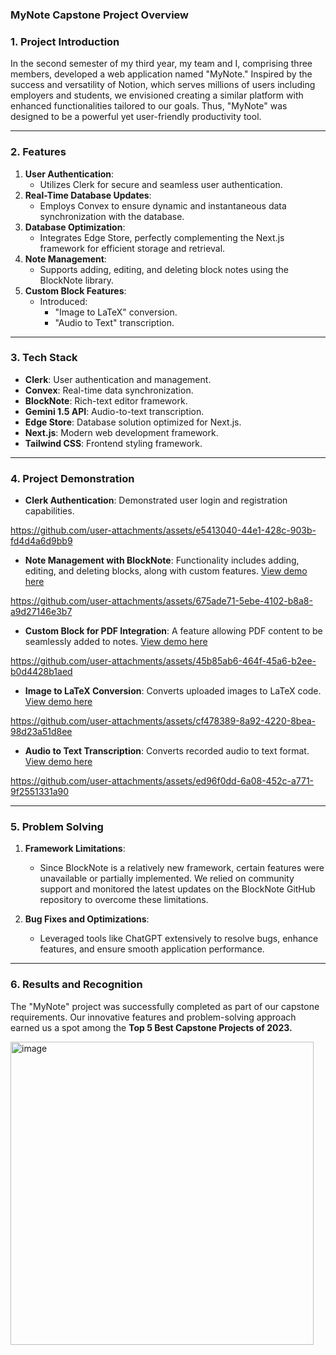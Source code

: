 ### MyNote Capstone Project Overview

### **1. Project Introduction**

In the second semester of my third year, my team and I, comprising three members, developed a web application named "MyNote." Inspired by the success and versatility of Notion, which serves millions of users including employers and students, we envisioned creating a similar platform with enhanced functionalities tailored to our goals. Thus, "MyNote" was designed to be a powerful yet user-friendly productivity tool.

---

### **2. Features**

1. **User Authentication**:
    - Utilizes Clerk for secure and seamless user authentication.
2. **Real-Time Database Updates**:
    - Employs Convex to ensure dynamic and instantaneous data synchronization with the database.
3. **Database Optimization**:
    - Integrates Edge Store, perfectly complementing the Next.js framework for efficient storage and retrieval.
4. **Note Management**:
    - Supports adding, editing, and deleting block notes using the BlockNote library.
5. **Custom Block Features**:
    - Introduced:
        - "Image to LaTeX" conversion.
        - "Audio to Text" transcription.

---

### **3. Tech Stack**

- **Clerk**: User authentication and management.
- **Convex**: Real-time data synchronization.
- **BlockNote**: Rich-text editor framework.
- **Gemini 1.5 API**: Audio-to-text transcription.
- **Edge Store**: Database solution optimized for Next.js.
- **Next.js**: Modern web development framework.
- **Tailwind CSS**: Frontend styling framework.

---

### **4. Project Demonstration**

- **Clerk Authentication**:
Demonstrated user login and registration capabilities.

https://github.com/user-attachments/assets/e5413040-44e1-428c-903b-fd4d4a6d9bb9

- **Note Management with BlockNote**:
Functionality includes adding, editing, and deleting blocks, along with custom features. [View demo here](https://github.com/user-attachments/assets/675ade71-5ebe-4102-b8a8-a9d27146e3b7)

https://github.com/user-attachments/assets/675ade71-5ebe-4102-b8a8-a9d27146e3b7

- **Custom Block for PDF Integration**:
A feature allowing PDF content to be seamlessly added to notes. [View demo here](https://github.com/user-attachments/assets/45b85ab6-464f-45a6-b2ee-b0d4428b1aed)

https://github.com/user-attachments/assets/45b85ab6-464f-45a6-b2ee-b0d4428b1aed

- **Image to LaTeX Conversion**:
Converts uploaded images to LaTeX code. [View demo here](https://github.com/user-attachments/assets/cf478389-8a92-4220-8bea-98d23a51d8ee)

https://github.com/user-attachments/assets/cf478389-8a92-4220-8bea-98d23a51d8ee

- **Audio to Text Transcription**:
Converts recorded audio to text format. [View demo here](https://github.com/user-attachments/assets/ed96f0dd-6a08-452c-a771-9f2551331a90)

https://github.com/user-attachments/assets/ed96f0dd-6a08-452c-a771-9f2551331a90

---

### **5. Problem Solving**

1. **Framework Limitations**:
    - Since BlockNote is a relatively new framework, certain features were unavailable or partially implemented. We relied on community support and monitored the latest updates on the BlockNote GitHub repository to overcome these limitations.

2. **Bug Fixes and Optimizations**:
    - Leveraged tools like ChatGPT extensively to resolve bugs, enhance features, and ensure smooth application performance.

---

### **6. Results and Recognition**

The "MyNote" project was successfully completed as part of our capstone requirements. Our innovative features and problem-solving approach earned us a spot among the **Top 5 Best Capstone Projects of 2023.**

<img width="485" alt="image" src="https://github.com/user-attachments/assets/8b975e23-c36b-4100-86c4-37415f35bebc" />

